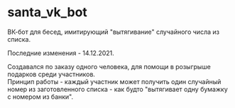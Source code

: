 # santa_vk_bot
ВК-бот для бесед, имитирующий "вытягивание" случайного числа из списка.

Последние изменения - 14.12.2021.

Создавался по заказу одного человека, для помощи в розыгрыше подарков среди участников.<br>
Принцип работы - каждый участник может получить один случайный номер из заготовленного списка - как будто "вытягивает одну бумажку с номером из банки".
